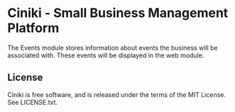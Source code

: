 Ciniki - Small Business Management Platform
===========================================

The Events module stores information about events the business will be 
associated with.  These events will be displayed in the web module.

License
-------
Ciniki is free software, and is released under the terms of the MIT License. See LICENSE.txt.


